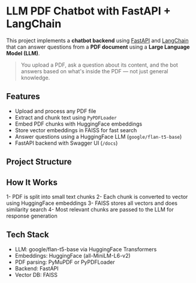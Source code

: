 # LLM PDF Chatbot with FastAPI + LangChain

This project implements a **chatbot backend** using [FastAPI](https://fastapi.tiangolo.com/) and [LangChain](https://www.langchain.com/) that can answer questions from a **PDF document** using a **Large Language Model (LLM)**.

> You upload a PDF, ask a question about its content, and the bot answers based on what's inside the PDF — not just general knowledge.


## Features

- Upload and process any PDF file
- Extract and chunk text using `PyPDFLoader`
- Embed PDF chunks with HuggingFace embeddings
- Store vector embeddings in FAISS for fast search
- Answer questions using a HuggingFace LLM (`google/flan-t5-base`)
- FastAPI backend with Swagger UI (`/docs`)

## Project Structure



## How It Works
1- PDF is split into small text chunks
2- Each chunk is converted to vector using HuggingFace embeddings
3- FAISS stores all vectors and does similarity search
4- Most relevant chunks are passed to the LLM for response generation

## Tech Stack
 - LLM: google/flan-t5-base via HuggingFace Transformers
 - Embeddings: HuggingFace (all-MiniLM-L6-v2)
 - PDF parsing: PyMuPDF or PyPDFLoader
 - Backend: FastAPI
 - Vector DB: FAISS
